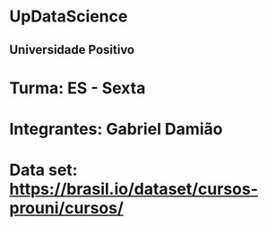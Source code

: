 # UpDataScience

## Universidade Positivo

# Turma: ES - Sexta

# Integrantes: Gabriel Damião

# Data set: https://brasil.io/dataset/cursos-prouni/cursos/
